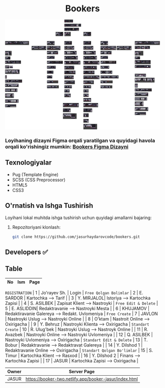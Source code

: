 <div align="center">

# Bookers

<img src=".github/09fa4451-3b27-41c2-bf52-fb50a8e233ff.png">

</div>

### Loyihaning dizayni Figma orqali yaratilgan va quyidagi havola orqali ko'rishingiz mumkin: [Bookers Figma Dizayni](https://www.figma.com/design/h4qc56fFggOKSNipgKggfR/Bookers_first_ver_update-(Copy)?node-id=12-24383&t=BvmBpa8XT31XaDT6-0)


## Texnologiyalar

  - Pug (Template Engine)
  - SCSS (CSS Preprocessor)
  - HTML5
  - CSS3

## O'rnatish va Ishga Tushirish

Loyihani lokal muhitda ishga tushirish uchun quyidagi amallarni bajaring:

1. Repozitoriyani klonlash:
   ```sh
   git clone https://github.com/jasurhaydarovcode/bookers.git
   ```

## Developers ✅

## Table

| No  | Ism        | Page       |
| --- | ---------  | ---------- |
`REGISTRATION`
| 1   | Jo'rayev Sh. | Login | 
`Free Qolgan Bolimlar`
| 2   | E. SARDOR  | Kartochka --> Tarif  |
| 3   | Y. MIRJALOL| Istoriya --> Kartochka Zapisi  |
| 4   | S. ASILBEK | Zapisat Klient --> Nastroyki  |
`Free Edit & Delete`
| 5   | E. ASLIDDIN| Redaktravanie --> Nastroyki Mesta  |
| 6   | KHUJAMOV   | Redaktiravanie Galereya --> Redakt. Uvlomeniya  |
`Free Create`
| 7   | JAVLON     | Nastroyki Uslug --> Nastroyki Online |
| 8   | O'ktam     | Nastroit Online --> Oxirigacha  |
| 9   | Y. Behruz  | Nastroyki Klienta --> Oxirigacha  |
`Standart Create`
| 10   | R. Ulug'bek  | Nastroyki Uslug --> Nastroyk Online  |
| 11   | R. Avazbek  | Nastroyki Online --> Nastroyki Uvlomeniya  |
| 12   | Q. ASILBEK  | Nastroyki Uvlomeniya --> Oxirigacha  |
`Standart Edit & Delete`
| 13   | T. Bobur      | Redaktravanie --> Redaktravat Galereya  |
| 14   | Y. Dilshod  1 | Redaktravanie Online --> Oxirigacha  |
`Standart Qolgan Bo'limlar`
| 15   | S. Timur      | Kartochka Klient --> Rasxod  |
| 16   | Y. Dilshod 2  | Finans --> Kartochka Zapisi  |
| 17   | JASUR      | Kartochka Zapisi --> Oxirigacha  |

| Owner      | Server Page       |
| ---------  | ---------- |
| JASUR      | https://booker-two.netlify.app/booker-jasur/index.html |
